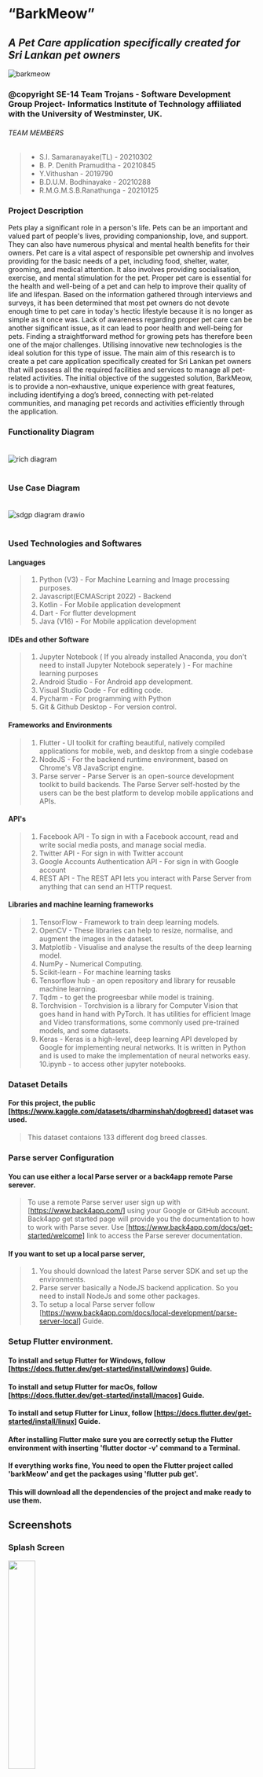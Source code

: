 # **“BarkMeow”**
## *A Pet Care application specifically created for Sri Lankan pet owners*<br>
![barkmeow](https://user-images.githubusercontent.com/95087710/218262011-93adbdf9-1bbb-4573-a4bb-18da11f7a3bf.png)


### @copyright SE-14 Team Trojans - Software Development Group Project- Informatics Institute of Technology affiliated with the University of Westminster, UK.

###### TEAM MEMBERS

>+ S.I. Samaranayake(TL)       - 20210302 <br>
>+ B. P. Denith Pramuditha     - 20210845 <br>
>+ Y.Vithushan                 - 2019790  <br>
>+ B.D.U.M. Bodhinayake        - 20210288 <br>
>+ R.M.G.M.S.B.Ranathunga      - 20210125 <br>

### Project Description

Pets play a significant role in a person's life. Pets can be an important and valued part of people's lives, providing companionship, love, and support. They can also have numerous physical and mental health benefits for their owners. Pet care is a vital aspect of responsible pet ownership and involves providing for the basic needs of a pet, including food, shelter, water, grooming, and medical attention. It also involves providing socialisation, exercise, and mental stimulation for the pet. Proper pet care is essential for the health and well-being of a pet and can help to improve their quality of life and lifespan. Based on the information gathered through interviews and surveys, it has been determined that most pet owners do not devote enough time to pet care in today's hectic  lifestyle because it is no longer as simple as it once was. Lack of awareness regarding proper pet care can be another significant issue, as it can lead to poor health and well-being for pets. Finding a straightforward method for growing pets has therefore been one of the major challenges. Utilising innovative new technologies is the ideal solution for this type of issue. The main aim of this research is to create a pet care application specifically created for Sri Lankan pet owners that will possess all the required facilities and services to manage all pet-related activities. The initial objective of the suggested solution, BarkMeow, is to provide a non-exhaustive, unique experience with great features, including identifying a dog’s breed, connecting with pet-related communities, and managing pet records and activities efficiently through the application. <br>

### Functionality Diagram <br><br>

![rich diagram](https://user-images.githubusercontent.com/95087710/216807892-584b6eb5-6986-496c-adf0-47cd6e19ff0a.png) <br> <br>

### Use Case Diagram <br><br>

![sdgp diagram drawio](https://user-images.githubusercontent.com/95087710/216822084-1d729689-ff29-4a4e-bd60-aecafc7458b2.png) <br> <br>


### Used Technologies and Softwares

#### Languages<br>

> 1. Python (V3) - For Machine Learning and Image processing purposes.
> 2. Javascript(ECMAScript 2022) - Backend
> 3. Kotlin - For Mobile application development
> 4. Dart - For flutter development
> 5. Java (V16) - For Mobile application development

#### IDEs and other Software <br>

> 1. Jupyter Notebook ( If you already installed Anaconda, you don't need to install Jupyter Notebook seperately ) - For machine learning purposes
> 2. Android Studio - For Android app development.
> 3. Visual Studio Code - For editing code.
> 4. Pycharm - For programming with Python 
> 5. Git & Github Desktop - For version control.

#### Frameworks and Environments 

> 1. Flutter - UI toolkit for crafting beautiful, natively compiled applications for mobile, web, and desktop from a single codebase
> 2. NodeJS - For the backend runtime environment, based on Chrome's V8 JavaScript engine.
> 3. Parse server - Parse Server is an open-source development toolkit to build backends. The Parse Server self-hosted by the users can be the best platform to develop mobile applications and APIs.

#### API's

> 1. Facebook API - To sign in with a Facebook account, read and write social media posts, and manage social media.
> 2. Twitter API - For sign in with Twitter account
> 3. Google Accounts Authentication API - For sign in with Google account
> 4. REST API - The REST API lets you interact with Parse Server from anything that can send an HTTP request.

#### Libraries and machine learning frameworks

> 1. TensorFlow - Framework to train deep learning models.
> 2. OpenCV - These libraries can help to resize, normalise, and augment the images in the dataset.
> 3. Matplotlib - Visualise and analyse the results of the deep learning model.
> 4. NumPy - Numerical Computing.
> 5. Scikit-learn - For machine learning tasks
> 6. Tensorflow hub - an open repository and library for reusable machine learning. 
> 7. Tqdm - to get the progreesbar while model is training.
> 8. Torchvision - Torchvision is a library for Computer Vision that goes hand in hand with PyTorch. It has utilities for efficient Image and Video transformations,  some commonly used pre-trained models, and some datasets.
> 9. Keras - Keras is a high-level, deep learning API developed by Google for implementing neural networks. It is written in Python and is used to make the implementation of neural networks easy.
> 10.ipynb - to access other jupyter notebooks.

### Dataset Details

#### For this project, the public [https://www.kaggle.com/datasets/dharminshah/dogbreed] dataset was used.

> This dataset contaions 133 different dog breed classes.

### Parse server Configuration

#### You can use either a local Parse server or a back4app remote Parse serever.

> To use a remote Parse server user sign up with [https://www.back4app.com/] using your Google or GitHub account.
> Back4app get started page will provide you the documentation to how to work with Parse sever. 
> Use [https://www.back4app.com/docs/get-started/welcome] link to access the Parse serever documentation.

#### If you want to set up a local parse server, 

> 1. You should download the latest Parse server SDK and set up the environments.
> 2. Parse server basically a NodeJS backend application. So you need to install NodeJs and some other packages.
> 3. To setup a local Parse server follow [https://www.back4app.com/docs/local-development/parse-server-local] Guide.

### Setup Flutter environment.

#### To install and setup Flutter for Windows, follow [https://docs.flutter.dev/get-started/install/windows] Guide.
#### To install and setup Flutter for macOs, follow [https://docs.flutter.dev/get-started/install/macos] Guide.
#### To install and setup Flutter for Linux, follow [https://docs.flutter.dev/get-started/install/linux] Guide.

#### After installing Flutter make sure you are correctly setup the Flutter environment with inserting 'flutter doctor -v' command to a  Terminal.

#### If everything works fine, You need to open the Flutter project called 'barkMeow' and get the packages using 'flutter pub get'.
#### This will download all the dependencies of the project and make ready to use them.

## Screenshots

### Splash Screen

<img src="https://user-images.githubusercontent.com/95087710/236792418-e866aa46-fd96-48e1-bce5-a45c85fa803d.jpg" style="display: inline-block; width: 33%;"/>

### Onboarding Screens

<div style="display: flex;">
  <img src="https://user-images.githubusercontent.com/95087710/236794866-473a83b6-3b64-4c36-9e94-f2ab700c7b87.jpg" style="display: inline-block; width: 33%;" />
  <img src="https://user-images.githubusercontent.com/95087710/236795001-4431030c-ec3a-46e7-8dd0-96fb3ae9df5d.jpg" style="display: inline-block; width: 33%;" />
  <img src="https://user-images.githubusercontent.com/95087710/236817502-8aa6a06d-adc9-4f5c-bcb0-a59cbb04f659.jpg" style="display: inline-block; width: 33%;" />
</div>

<div style="display: flex;">
  <img src="https://user-images.githubusercontent.com/95087710/236817740-e97f68d7-c60b-4dcd-8c67-618419a5502a.jpg" style="display: inline-block; width: 33%;" />
  <img src="https://user-images.githubusercontent.com/95087710/236817763-0eb238e4-5deb-4c14-a27f-20bc4912a34d.jpg" style="display: inline-block; width: 33%;" />
</div>

### Choose Sign-In or Sign-Up

<img src="https://user-images.githubusercontent.com/95087710/236818552-227fd21a-477b-4f7d-a100-91cdc5d97fb8.jpg" style="display: inline-block; width: 33%;" />

### Sign-Up Page

<img src="https://user-images.githubusercontent.com/95087710/236820483-f1102701-0e82-415a-b594-a16dd550e58c.jpg" style="display: inline-block; width: 33%;" />

### Sign-In page

<img src="https://user-images.githubusercontent.com/95087710/236820672-209b0a43-d6b2-4e80-aa50-71dfd5e4279a.jpg" style="display: inline-block; width: 33%;" />

### Home Page

<img src="https://user-images.githubusercontent.com/95087710/236820848-220b6986-42df-4481-85d9-a180c91f5552.jpg" style="display: inline-block; width: 33%;" />

### Menu

<img src="https://user-images.githubusercontent.com/95087710/236821172-ed7933af-a5a4-4c17-8691-7ca232a3703f.jpg" style="display: inline-block; width: 33%;" />

### Pet Store

<img src="https://user-images.githubusercontent.com/95087710/236821380-924b7a09-b1c2-4306-94df-924a123a0c8e.jpg" style="display: inline-block; width: 33%;" />

### Pet Breed Prediction Screen

<div style="display: flex;">
  <img src="https://user-images.githubusercontent.com/95087710/236821609-1ba56e2d-f59f-44ee-9d5d-2dcad16d11f8.jpg" style="display: inline-block; width: 33%;" />
  <img src="https://user-images.githubusercontent.com/95087710/236821622-2c355641-2218-411b-b755-067884e04c85.jpg" style="display: inline-block; width: 33%;" />
  <img src="https://user-images.githubusercontent.com/95087710/236821629-2d6958f3-5cdd-4d35-91cf-dd46f02482b5.jpg" style="display: inline-block; width: 33%;" />
</div>

<div style="display: flex;">
  <img src="https://user-images.githubusercontent.com/95087710/236821643-3885d4a2-f99a-4c7a-adee-d19332006973.jpg" style="display: inline-block; width: 33%;" />
  <img src="https://user-images.githubusercontent.com/95087710/236821656-c8d55865-c8a6-46c6-874c-7bc8098b6a81.jpg" style="display: inline-block; width: 33%;" />
  <img src="https://user-images.githubusercontent.com/95087710/236821666-78e2b055-2e2c-407e-bf82-ab1876b012a1.jpg" style="display: inline-block; width: 33%;" />
</div>

<div style="display: flex;">
  <img src="https://user-images.githubusercontent.com/95087710/236821673-0e6d0839-c8cc-4514-8567-f1ede39dde27.jpg" style="display: inline-block; width: 33%;" />
  <img src="https://user-images.githubusercontent.com/95087710/236821684-88cbf808-cb3f-4578-9436-65871bcbaafb.jpg" style="display: inline-block; width: 33%;" />
</div>

### Notification Page

<img src="https://user-images.githubusercontent.com/95087710/236823609-e405a843-b301-4711-b238-cc6b73ebe857.jpg" style="display: inline-block; width: 33%;" />

### Profile Page

<div style="display: flex;">
  <img src="https://user-images.githubusercontent.com/95087710/236824190-e6c9b402-180e-41ec-a67d-296fb4f36531.jpg" style="display: inline-block; width: 33%;" />
  <img src="https://user-images.githubusercontent.com/95087710/236824203-1f82ac48-1bce-46a0-b783-d87c81ab626c.jpg" style="display: inline-block; width: 33%;" />
  <img src="https://user-images.githubusercontent.com/95087710/236824208-1c1798e1-7b95-40db-b3a8-d7a5bb7e6428.jpg" style="display: inline-block; width: 33%;" />
</div>

### About Us Page

<img src="https://user-images.githubusercontent.com/95087710/236824463-76de6543-72cf-4cfd-9141-cf0fb77b8d42.jpg" style="display: inline-block; width: 33%;" />

